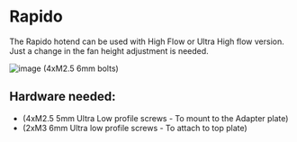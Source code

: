 # Rapido 
The Rapido hotend can be used with High Flow or Ultra High flow version. Just a change in the fan height adjustment is needed.

![image](https://user-images.githubusercontent.com/37383368/146997339-93973cbf-b781-46e8-9b84-530c5ff82a04.png)
(4xM2.5 6mm bolts)

## Hardware needed:
- (4xM2.5 5mm Ultra Low profile screws - To mount to the Adapter plate)	
- (2xM3 6mm Ultra low profile screws - To attach to top plate)
